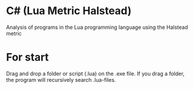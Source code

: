 # C# (Lua Metric Halstead)
Analysis of programs in the Lua programming language using the Halstead metric
# For start
Drag and drop a folder or script (.lua) on the .exe file.
If you drag a folder, the program will recursively search .lua-files.
